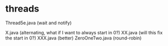 # threads

Thread5e.java (wait and notify)

X.java (alternating, what if I want to always start in 0?)
XX.java (will this fix the start in 0?)
XXX.java (better)
ZeroOneTwo.java (round-robin)
